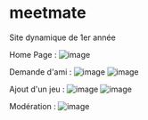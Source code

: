 # meetmate
Site dynamique de 1er année


Home Page : 
![image](https://github.com/vanande/meetmate/assets/101594646/9abf8b30-cbb3-49bd-8e08-d7cdd2df354d)

Demande d'ami :
![image](https://github.com/vanande/meetmate/assets/101594646/e8f57ea2-593e-4a8c-b9e2-70684af1dc3d)
![image](https://github.com/vanande/meetmate/assets/101594646/a5c4e0f6-f539-4309-a85b-3ef8ba41b8f0)

Ajout d'un jeu :
![image](https://github.com/vanande/meetmate/assets/101594646/625b8eab-7f55-4eff-9ec0-fdcb6d72c25e)
![image](https://github.com/vanande/meetmate/assets/101594646/54dd4460-74e9-4188-9e00-a560f7915a95)


Modération : 
![image](https://github.com/vanande/meetmate/assets/101594646/f4a8b09a-2098-41e1-83e9-2bc8fee252a4)
